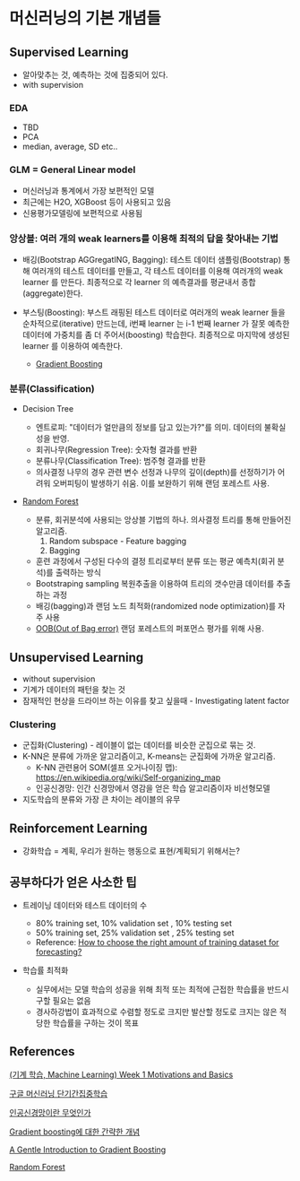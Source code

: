 
머신러닝의 기본 개념들
=====================

Supervised Learning 
----------------------
 - 알아맞추는 것, 예측하는 것에 집중되어 있다. 
 - with supervision 

### EDA 
 - TBD 
 - PCA 
 - median, average, SD etc..
 
### GLM = General Linear model
 - 머신러닝과 통계에서 가장 보편적인 모델
 - 최근에는 H2O, XGBoost 등이 사용되고 있음
 - 신용평가모델링에 보편적으로 사용됨 

### 앙상블: 여러 개의 weak learners를 이용해 최적의 답을 찾아내는 기법
 - 배깅(Bootstrap AGGregatING, Bagging):
테스트 데이터 샘플링(Bootstrap) 통해 여러개의 테스트 데이터를 만들고, 각 테스트 데이터를 이용해 여러개의 weak learner 를 만든다. 최종적으로 각 learner 의 예측결과를 평균내서 종합(aggregate)한다.


 - 부스팅(Boosting):  부스트 래핑된 테스트 데이터로 여러개의 weak learner 들을 순차적으로(iterative) 만드는데, i번째 learner 는 i-1 번째 learner 가 잘못 예측한 데이터에 가중치를 좀 더 주어서(boosting) 학습한다. 최종적으로 마지막에 생성된 learner 를 이용하여 예측한다.   
   - [Gradient Boosting](https://github.com/Aliceleeme/TIL/blob/master/DataScience/MachineLearning/Gradient-boosting.md)


### 분류(Classification) 
 - Decision Tree 
   - 엔트로피: "데이터가 얼만큼의 정보를 담고 있는가?"를 의미. 데이터의 불확실성을 반영.  
   - 회귀나무(Regression Tree): 숫자형 결과를 반환
   - 분류나무(Classification Tree): 범주형 결과를 반환 
   - 의사결정 나무의 경우 관련 변수 선정과 나무의 깊이(depth)를 선정하기가 어려워 오버피팅이 발생하기 쉬움. 이를 보완하기 위해 랜덤 포레스트 사용.


 - [Random Forest](https://ko.wikipedia.org/wiki/랜덤_포레스트#랜덤_포레스트)
   - 분류, 회귀분석에 사용되는 앙상블 기법의 하나. 의사결정 트리를 통해 만들어진 알고리즘. 
     1) Random subspace - Feature bagging 
     2) Bagging  
   - 훈련 과정에서 구성된 다수의 결정 트리로부터 분류 또는 평균 예측치(회귀 분석)를 출력하는 방식
   - Bootstraping sampling 복원추출을 이용하여 트리의 갯수만큼 데이터를 추출하는 과정
   - 배깅(bagging)과 랜덤 노드 최적화(randomized node optimization)를 자주 사용
   - [OOB(Out of Bag error)](https://gentlej90.tistory.com/37) 랜덤 포레스트의 퍼포먼스 평가를 위해 사용.



Unsupervised Learning 
----------------------
 - without supervision
 - 기계가 데이터의 패턴을 찾는 것 
 - 잠재적인 현상을 드라이브 하는 이유를 찾고 싶을때 - Investigating latent factor
 
### Clustering 
 - 군집화(Clustering) - 레이블이 없는 데이터를 비슷한 군집으로 묶는 것.
 - K-NN은 분류에 가까운 알고리즘이고, K-means는 군집화에 가까운 알고리즘.
   + K-NN 관련용어 SOM(셀프 오거나이징 맵): https://en.wikipedia.org/wiki/Self-organizing_map
   + 인공신경망: 인간 신경망에서 영감을 얻은 학습 알고리즘이자 비선형모델
 - 지도학습의 분류와 가장 큰 차이는 레이블의 유무


## Reinforcement Learning 
 - 강화학습 = 계획, 우리가 원하는 행동으로 표현/계획되기 위해서는?


## 공부하다가 얻은 사소한 팁 
 - 트레이닝 데이터와 테스트 데이터의 수
   + 80% training set, 10% validation set , 10% testing set
   + 50% training set, 25% validation set , 25% testing set
   + Reference: [How to choose the right amount of training dataset for forecasting?](https://stackoverflow.com/questions/38358465/how-to-choose-the-right-amount-of-training-dataset-for-forecasting/38362005#38362005)

 - 학습률 최적화
   + 실무에서는 모델 학습의 성공을 위해 최적 또는 최적에 근접한 학습률을 반드시 구할 필요는 없음
   + 경사하강법이 효과적으로 수렴할 정도로 크지만 발산할 정도로 크지는 않은 적당한 학습률을 구하는 것이 목표
 

References
-----------
[(기계 학습, Machine Learning) Week 1 Motivations and Basics](https://www.youtube.com/watch?v=sDG1Y1vxOjs&index=2&list=PLt9QR0WkC4WVszuogbmIIHIIQ2RMI78RC)

[구글 머신러닝 단기간집중학습](https://www.youtube.com/watch?v=sDG1Y1vxOjs&index=2&list=PLt9QR0WkC4WVszuogbmIIHIIQ2RMI78RC)

[인공신경망이란 무엇인가](http://blog.lgcns.com/1359) 

[Gradient boosting에 대한 간략한 개념](http://4four.us/article/2017/05/gradient-boosting-simply)

[A Gentle Introduction to Gradient Boosting](http://www.ccs.neu.edu/home/vip/teach/MLcourse/4_boosting/slides/gradient_boosting.pdf)

[Random Forest](https://gentlej90.tistory.com/37)
